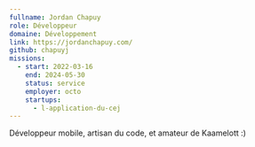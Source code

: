 ```yaml
---
fullname: Jordan Chapuy
role: Développeur
domaine: Développement
link: https://jordanchapuy.com/
github: chapuyj
missions:
  - start: 2022-03-16
    end: 2024-05-30
    status: service
    employer: octo
    startups:
      - l-application-du-cej
---
```

Développeur mobile, artisan du code, et amateur de Kaamelott :)